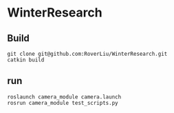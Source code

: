 # WinterResearch

## Build
```
git clone git@github.com:RoverLiu/WinterResearch.git
catkin build
```

## run
```
roslaunch camera_module camera.launch
rosrun camera_module test_scripts.py
```
